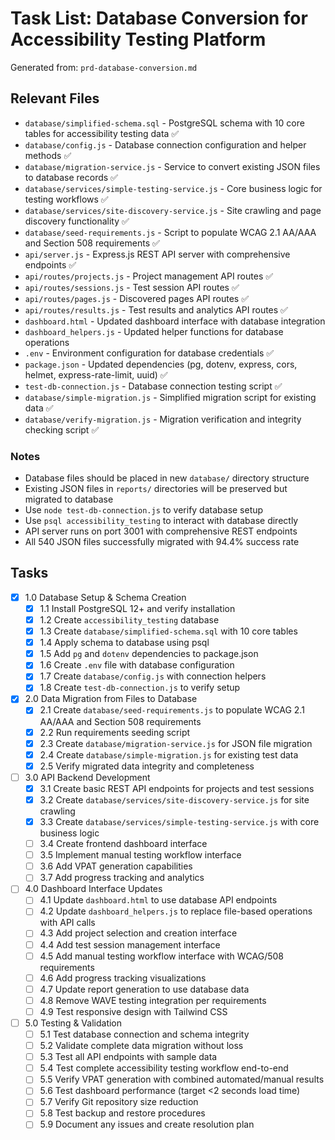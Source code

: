 # Task List: Database Conversion for Accessibility Testing Platform

Generated from: `prd-database-conversion.md`

## Relevant Files

- `database/simplified-schema.sql` - PostgreSQL schema with 10 core tables for accessibility testing data ✅
- `database/config.js` - Database connection configuration and helper methods ✅
- `database/migration-service.js` - Service to convert existing JSON files to database records ✅
- `database/services/simple-testing-service.js` - Core business logic for testing workflows ✅
- `database/services/site-discovery-service.js` - Site crawling and page discovery functionality ✅
- `database/seed-requirements.js` - Script to populate WCAG 2.1 AA/AAA and Section 508 requirements ✅
- `api/server.js` - Express.js REST API server with comprehensive endpoints ✅
- `api/routes/projects.js` - Project management API routes ✅
- `api/routes/sessions.js` - Test session API routes ✅
- `api/routes/pages.js` - Discovered pages API routes ✅
- `api/routes/results.js` - Test results and analytics API routes ✅
- `dashboard.html` - Updated dashboard interface with database integration
- `dashboard_helpers.js` - Updated helper functions for database operations
- `.env` - Environment configuration for database credentials ✅
- `package.json` - Updated dependencies (pg, dotenv, express, cors, helmet, express-rate-limit, uuid) ✅
- `test-db-connection.js` - Database connection testing script ✅
- `database/simple-migration.js` - Simplified migration script for existing data ✅
- `database/verify-migration.js` - Migration verification and integrity checking script ✅

### Notes

- Database files should be placed in new `database/` directory structure
- Existing JSON files in `reports/` directories will be preserved but migrated to database
- Use `node test-db-connection.js` to verify database setup
- Use `psql accessibility_testing` to interact with database directly
- API server runs on port 3001 with comprehensive REST endpoints
- All 540 JSON files successfully migrated with 94.4% success rate

## Tasks

- [x] 1.0 Database Setup & Schema Creation
  - [x] 1.1 Install PostgreSQL 12+ and verify installation
  - [x] 1.2 Create `accessibility_testing` database
  - [x] 1.3 Create `database/simplified-schema.sql` with 10 core tables
  - [x] 1.4 Apply schema to database using psql
  - [x] 1.5 Add `pg` and `dotenv` dependencies to package.json
  - [x] 1.6 Create `.env` file with database configuration
  - [x] 1.7 Create `database/config.js` with connection helpers
  - [x] 1.8 Create `test-db-connection.js` to verify setup

- [x] 2.0 Data Migration from Files to Database
  - [x] 2.1 Create `database/seed-requirements.js` to populate WCAG 2.1 AA/AAA and Section 508 requirements
  - [x] 2.2 Run requirements seeding script
  - [x] 2.3 Create `database/migration-service.js` for JSON file migration
  - [x] 2.4 Create `database/simple-migration.js` for existing test data
  - [x] 2.5 Verify migrated data integrity and completeness

- [ ] 3.0 API Backend Development
  - [x] 3.1 Create basic REST API endpoints for projects and test sessions
  - [x] 3.2 Create `database/services/site-discovery-service.js` for site crawling
  - [x] 3.3 Create `database/services/simple-testing-service.js` with core business logic
  - [ ] 3.4 Create frontend dashboard interface
  - [ ] 3.5 Implement manual testing workflow interface
  - [ ] 3.6 Add VPAT generation capabilities
  - [ ] 3.7 Add progress tracking and analytics

- [ ] 4.0 Dashboard Interface Updates
  - [ ] 4.1 Update `dashboard.html` to use database API endpoints
  - [ ] 4.2 Update `dashboard_helpers.js` to replace file-based operations with API calls
  - [ ] 4.3 Add project selection and creation interface
  - [ ] 4.4 Add test session management interface
  - [ ] 4.5 Add manual testing workflow interface with WCAG/508 requirements
  - [ ] 4.6 Add progress tracking visualizations
  - [ ] 4.7 Update report generation to use database data
  - [ ] 4.8 Remove WAVE testing integration per requirements
  - [ ] 4.9 Test responsive design with Tailwind CSS

- [ ] 5.0 Testing & Validation
  - [ ] 5.1 Test database connection and schema integrity
  - [ ] 5.2 Validate complete data migration without loss
  - [ ] 5.3 Test all API endpoints with sample data
  - [ ] 5.4 Test complete accessibility testing workflow end-to-end
  - [ ] 5.5 Verify VPAT generation with combined automated/manual results
  - [ ] 5.6 Test dashboard performance (target <2 seconds load time)
  - [ ] 5.7 Verify Git repository size reduction
  - [ ] 5.8 Test backup and restore procedures
  - [ ] 5.9 Document any issues and create resolution plan 